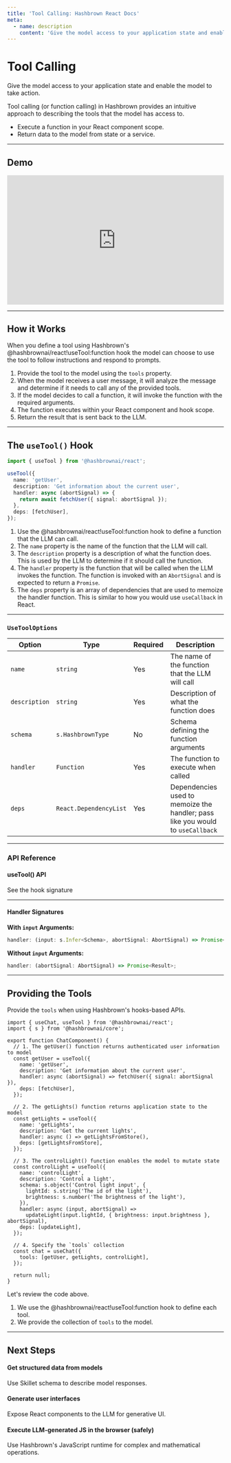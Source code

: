 ```yaml
---
title: 'Tool Calling: Hashbrown React Docs'
meta:
  - name: description
    content: 'Give the model access to your application state and enable the model to take action.'
---
```

# Tool Calling

<p class="subtitle">Give the model access to your application state and enable the model to take action.</p>

Tool calling (or function calling) in Hashbrown provides an intuitive approach to describing the tools that the model has access to.

- Execute a function in your React component scope.
- Return data to the model from state or a service.

---

## Demo

<div style="padding:59.64% 0 0 0;position:relative;width:100%;"><iframe src="https://player.vimeo.com/video/1089272737?badge=0&amp;autopause=0&amp;player_id=0&amp;app_id=58479" frameborder="0" allow="autoplay; fullscreen; picture-in-picture; clipboard-write; encrypted-media" style="position:absolute;top:0;left:0;width:100%;height:100%;" title="hashbrown tool calling"></iframe></div>

---

## How it Works

When you define a tool using Hashbrown's @hashbrownai/react!useTool:function hook the model can choose to use the tool to follow instructions and respond to prompts.

1. Provide the tool to the model using the `tools` property.
2. When the model receives a user message, it will analyze the message and determine if it needs to call any of the provided tools.
3. If the model decides to call a function, it will invoke the function with the required arguments.
4. The function executes within your React component and hook scope.
5. Return the result that is sent back to the LLM.

---

## The `useTool()` Hook

<hb-code-example header="useTool">

```ts
import { useTool } from '@hashbrownai/react';

useTool({
  name: 'getUser',
  description: 'Get information about the current user',
  handler: async (abortSignal) => {
    return await fetchUser({ signal: abortSignal });
  },
  deps: [fetchUser],
});
```

</hb-code-example>

1. Use the @hashbrownai/react!useTool:function hook to define a function that the LLM can call.
2. The `name` property is the name of the function that the LLM will call.
3. The `description` property is a description of what the function does. This is used by the LLM to determine if it should call the function.
4. The `handler` property is the function that will be called when the LLM invokes the function. The function is invoked with an `AbortSignal` and is expected to return a `Promise`.
5. The `deps` property is an array of dependencies that are used to memoize the handler function. This is similar to how you would use `useCallback` in React.

---

### `UseToolOptions`

| Option        | Type                   | Required | Description                                                                    |
| ------------- | ---------------------- | -------- | ------------------------------------------------------------------------------ |
| `name`        | `string`               | Yes      | The name of the function that the LLM will call                                |
| `description` | `string`               | Yes      | Description of what the function does                                          |
| `schema`      | `s.HashbrownType`      | No       | Schema defining the function arguments                                         |
| `handler`     | `Function`             | Yes      | The function to execute when called                                            |
| `deps`        | `React.DependencyList` | Yes      | Dependencies used to memoize the handler; pass like you would to `useCallback` |

---

### API Reference

<hb-next-steps>
  <hb-next-step link="/api/react/useTool">
    <div>
      <hb-code />
    </div>
    <div>
      <h4>useTool() API</h4>
      <p>See the hook signature</p>
    </div>
  </hb-next-step>
</hb-next-steps>

---

#### Handler Signatures

**With `input` Arguments:**

<hb-code-example header="handler">

```ts
handler: (input: s.Infer<Schema>, abortSignal: AbortSignal) => Promise<Result>;
```

</hb-code-example>

**Without `input` Arguments:**

<hb-code-example header="handler">

```ts
handler: (abortSignal: AbortSignal) => Promise<Result>;
```

</hb-code-example>

---

## Providing the Tools

Provide the `tools` when using Hashbrown's hooks-based APIs.

<hb-code-example header="tools">

```tsx
import { useChat, useTool } from '@hashbrownai/react';
import { s } from '@hashbrownai/core';

export function ChatComponent() {
  // 1. The getUser() function returns authenticated user information to model
  const getUser = useTool({
    name: 'getUser',
    description: 'Get information about the current user',
    handler: async (abortSignal) => fetchUser({ signal: abortSignal }),
    deps: [fetchUser],
  });

  // 2. The getLights() function returns application state to the model
  const getLights = useTool({
    name: 'getLights',
    description: 'Get the current lights',
    handler: async () => getLightsFromStore(),
    deps: [getLightsFromStore],
  });

  // 3. The controlLight() function enables the model to mutate state
  const controlLight = useTool({
    name: 'controlLight',
    description: 'Control a light',
    schema: s.object('Control light input', {
      lightId: s.string('The id of the light'),
      brightness: s.number('The brightness of the light'),
    }),
    handler: async (input, abortSignal) =>
      updateLight(input.lightId, { brightness: input.brightness }, abortSignal),
    deps: [updateLight],
  });

  // 4. Specify the `tools` collection
  const chat = useChat({
    tools: [getUser, getLights, controlLight],
  });

  return null;
}
```

</hb-code-example>

Let's review the code above.

1. We use the @hashbrownai/react!useTool:function hook to define each tool.
2. We provide the collection of `tools` to the model.

---

## Next Steps

<hb-next-steps>
  <hb-next-step link="concept/structured-output">
    <div>
      <hb-database-cog />
    </div>
    <div>
      <h4>Get structured data from models</h4>
      <p>Use Skillet schema to describe model responses.</p>
    </div>
  </hb-next-step>
  <hb-next-step link="concept/components">
    <div>
      <hb-components />
    </div>
    <div>
      <h4>Generate user interfaces</h4>
      <p>Expose React components to the LLM for generative UI.</p>
    </div>
  </hb-next-step>
  <hb-next-step link="concept/runtime">
    <div>
      <hb-code />
    </div>
    <div>
      <h4>Execute LLM-generated JS in the browser (safely)</h4>
      <p>Use Hashbrown's JavaScript runtime for complex and mathematical operations.</p>
    </div>
  </hb-next-step>
</hb-next-steps>
